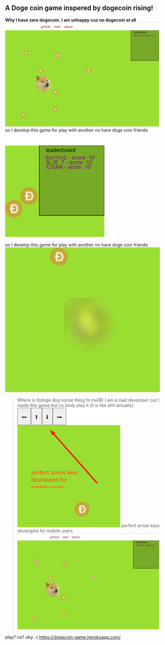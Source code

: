 ## A Doge coin game inspered by dogecoin rising!
<b>Why I have zero dogecoin. I am unhappy cuz no dogecoin at all</b>
![](1.png)so I develop this game for play with another no have doge coin friends
![](3.png)
 
 so I develop this game for play with another no have doge coin friends 
![](4.png) 
>Where is it(doge dog nonse thing fo me😿)
I am a mad developer cuz I made this game but no body play it (it is like shit actually) 
![](2.png) 
perfect arrow keys 
developed for
mobile users![alt  text](1.png)

play? no? oky..:(
https://dogecoin-game.herokuapp.com/

